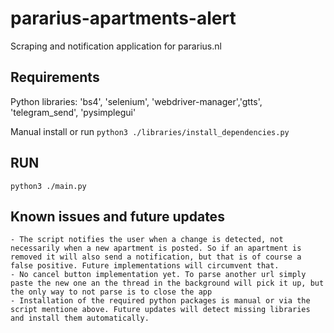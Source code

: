# pararius-apartments-alert
Scraping and notification application for pararius.nl

## Requirements
Python libraries: 'bs4', 'selenium', 'webdriver-manager','gtts', 'telegram_send', 'pysimplegui'

Manual install or run 
`python3 ./libraries/install_dependencies.py`

## RUN
`python3 ./main.py`

## Known issues and future updates
    - The script notifies the user when a change is detected, not necessarily when a new apartment is posted. So if an apartment is removed it will also send a notification, but that is of course a false positive. Future implementations will circumvent that.
    - No cancel button implementation yet. To parse another url simply paste the new one an the thread in the background will pick it up, but the only way to not parse is to close the app
    - Installation of the required python packages is manual or via the script mentione above. Future updates will detect missing libraries and install them automatically.
    


